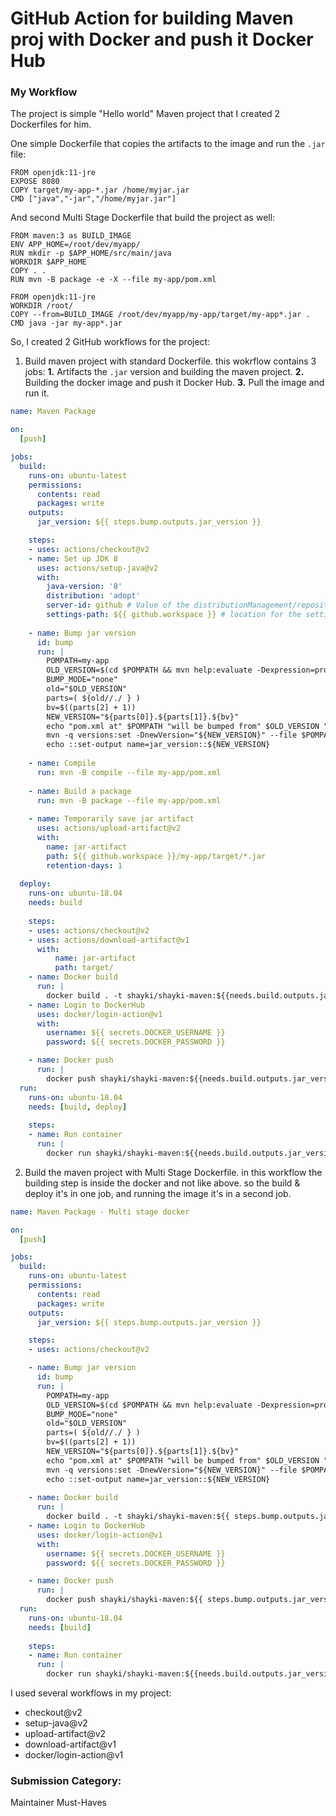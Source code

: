 # GitHub Action for building Maven proj with Docker and push it Docker Hub

### My Workflow
The project is simple "Hello world" Maven project that I created 2 Dockerfiles for him.

One simple Dockerfile that copies the artifacts to the image and run the `.jar` file:

```Docker
FROM openjdk:11-jre
EXPOSE 8080
COPY target/my-app-*.jar /home/myjar.jar
CMD ["java","-jar","/home/myjar.jar"]
```

And second Multi Stage Dockerfile that build the project as well:

```Docker
FROM maven:3 as BUILD_IMAGE
ENV APP_HOME=/root/dev/myapp/
RUN mkdir -p $APP_HOME/src/main/java
WORKDIR $APP_HOME
COPY . .
RUN mvn -B package -e -X --file my-app/pom.xml

FROM openjdk:11-jre
WORKDIR /root/
COPY --from=BUILD_IMAGE /root/dev/myapp/my-app/target/my-app*.jar .
CMD java -jar my-app*.jar
```

So, I created 2 GitHub workflows for the project:

1. Build maven project with standard Dockerfile. this wokrflow contains 3 jobs: **1.** Artifacts the `.jar` version and building the maven project. **2.** Building the docker image and push it Docker Hub. **3.** Pull the image and run it.

```yaml
name: Maven Package

on:
  [push]

jobs:
  build:
    runs-on: ubuntu-latest
    permissions:
      contents: read
      packages: write
    outputs:
      jar_version: ${{ steps.bump.outputs.jar_version }}

    steps:
    - uses: actions/checkout@v2
    - name: Set up JDK 8
      uses: actions/setup-java@v2
      with:
        java-version: '8'
        distribution: 'adopt'
        server-id: github # Value of the distributionManagement/repository/id field of the pom.xml
        settings-path: ${{ github.workspace }} # location for the settings.xml file
        
    - name: Bump jar version
      id: bump
      run: |
        POMPATH=my-app
        OLD_VERSION=$(cd $POMPATH && mvn help:evaluate -Dexpression=project.version -q -DforceStdout)
        BUMP_MODE="none"
        old="$OLD_VERSION"
        parts=( ${old//./ } )
        bv=$((parts[2] + 1))
        NEW_VERSION="${parts[0]}.${parts[1]}.${bv}"
        echo "pom.xml at" $POMPATH "will be bumped from" $OLD_VERSION "to" $NEW_VERSION
        mvn -q versions:set -DnewVersion="${NEW_VERSION}" --file $POMPATH/pom.xml
        echo ::set-output name=jar_version::${NEW_VERSION}
            
    - name: Compile
      run: mvn -B compile --file my-app/pom.xml
      
    - name: Build a package
      run: mvn -B package --file my-app/pom.xml
      
    - name: Temporarily save jar artifact
      uses: actions/upload-artifact@v2
      with:
        name: jar-artifact
        path: ${{ github.workspace }}/my-app/target/*.jar
        retention-days: 1
        
  deploy:
    runs-on: ubuntu-18.04
    needs: build
    
    steps:
    - uses: actions/checkout@v2
    - uses: actions/download-artifact@v1
      with:
          name: jar-artifact
          path: target/
    - name: Docker build
      run: |
        docker build . -t shayki/shayki-maven:${{needs.build.outputs.jar_version}}
    - name: Login to DockerHub
      uses: docker/login-action@v1
      with:
        username: ${{ secrets.DOCKER_USERNAME }}
        password: ${{ secrets.DOCKER_PASSWORD }}

    - name: Docker push
      run: |
        docker push shayki/shayki-maven:${{needs.build.outputs.jar_version}}
  run:
    runs-on: ubuntu-18.04
    needs: [build, deploy]
    
    steps:
    - name: Run container
      run: |
        docker run shayki/shayki-maven:${{needs.build.outputs.jar_version}}
```

2. Build the maven project with Multi Stage Dockerfile. in this workflow the building step is inside the docker and not like above. so the build & deploy it's in one job, and running the image it's in a second job.

```yaml
name: Maven Package - Multi stage docker

on:
  [push]

jobs:
  build:
    runs-on: ubuntu-latest
    permissions:
      contents: read
      packages: write
    outputs:
      jar_version: ${{ steps.bump.outputs.jar_version }}

    steps:
    - uses: actions/checkout@v2

    - name: Bump jar version
      id: bump
      run: |
        POMPATH=my-app
        OLD_VERSION=$(cd $POMPATH && mvn help:evaluate -Dexpression=project.version -q -DforceStdout)
        BUMP_MODE="none"
        old="$OLD_VERSION"
        parts=( ${old//./ } )
        bv=$((parts[2] + 1))
        NEW_VERSION="${parts[0]}.${parts[1]}.${bv}"
        echo "pom.xml at" $POMPATH "will be bumped from" $OLD_VERSION "to" $NEW_VERSION
        mvn -q versions:set -DnewVersion="${NEW_VERSION}" --file $POMPATH/pom.xml
        echo ::set-output name=jar_version::${NEW_VERSION}
            
    - name: Docker build
      run: |
        docker build . -t shayki/shayki-maven:${{ steps.bump.outputs.jar_version }} -f DockerfileMultiStage
    - name: Login to DockerHub
      uses: docker/login-action@v1
      with:
        username: ${{ secrets.DOCKER_USERNAME }}
        password: ${{ secrets.DOCKER_PASSWORD }}

    - name: Docker push
      run: |
        docker push shayki/shayki-maven:${{ steps.bump.outputs.jar_version }}
  run:
    runs-on: ubuntu-18.04
    needs: [build]
    
    steps:
    - name: Run container
      run: |
        docker run shayki/shayki-maven:${{needs.build.outputs.jar_version}}
```

I used several workflows in my project:

- checkout@v2
- setup-java@v2
- upload-artifact@v2
- download-artifact@v1
- docker/login-action@v1

### Submission Category: 

Maintainer Must-Haves

